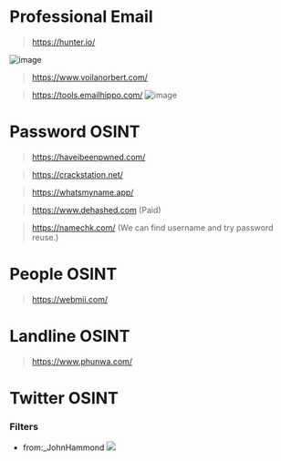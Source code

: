 # Professional Email
> https://hunter.io/

![image](https://user-images.githubusercontent.com/60841283/134482838-f8dd2863-8586-4cb5-a1a7-5341f72a34a5.png)

> https://www.voilanorbert.com/

> https://tools.emailhippo.com/
![image](https://user-images.githubusercontent.com/60841283/134484373-aff0e8bd-a19e-40b9-8d7a-8bb13dc7e52f.png)

# Password OSINT

> https://haveibeenpwned.com/

> https://crackstation.net/

> https://whatsmyname.app/

> https://www.dehashed.com (Paid)

> https://namechk.com/ (We can find username and try password reuse.)

# People OSINT
> https://webmii.com/

# Landline OSINT
> https://www.phunwa.com/

# Twitter OSINT

### Filters

* from:_JohnHammond
![](2021-09-30-23-44-04.png)
